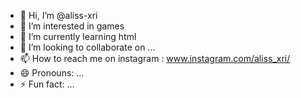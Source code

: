 - 👋 Hi, I’m @aliss-xri
- 👀 I’m interested in games
- 🌱 I’m currently learning html
- 💞️ I’m looking to collaborate on ...
- 📫 How to reach me on instagram : www.instagram.com/aliss_xri/
- 😄 Pronouns: ...
- ⚡ Fun fact: ...

<!---
aliss-xri/aliss-xri is a ✨ special ✨ repository because its `README.md` (this file) appears on your GitHub profile.
You can click the Preview link to take a look at your changes.
--->
